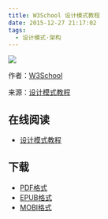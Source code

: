 ```yaml
---
title: W3School 设计模式教程
date: 2015-12-27 21:17:02
tags:
  - 设计模式·架构
---
```


![](https://ek8whxe.cloudimg.io/s/width/226/https://www.gitbook.com/cover/book/wizardforcel/w3school-design-patterns.jpg)

作者：[W3School](http://www.w3cschool.cc)

来源：[设计模式教程](http://www.w3cschool.cc/design-pattern/design-pattern-tutorial.html)

<!--more-->

## 在线阅读 ##

* [设计模式教程](https://www.gitbook.com/book/wizardforcel/w3school-design-patterns/details)

## 下载 ##

* [PDF格式](https://www.gitbook.com/download/pdf/book/wizardforcel/w3school-design-patterns)
* [EPUB格式](https://www.gitbook.com/download/epub/book/wizardforcel/w3school-design-patterns)
* [MOBI格式](https://www.gitbook.com/download/mobi/book/wizardforcel/w3school-design-patterns)

